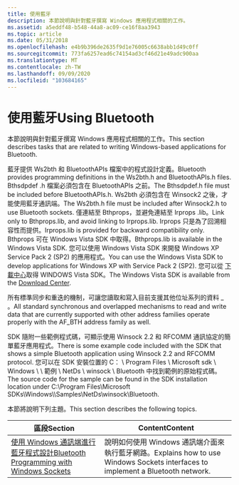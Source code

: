 ```yaml
---
title: 使用藍牙
description: 本節說明與針對藍牙撰寫 Windows 應用程式相關的工作。
ms.assetid: a5eddf48-b548-44a8-ac09-ce16f8aa3943
ms.topic: article
ms.date: 05/31/2018
ms.openlocfilehash: e4b9b396de2635f9d1e76005c6638abb1d49c0ff
ms.sourcegitcommit: 773fa6257ead6c74154ad3cf46d21e49adc900aa
ms.translationtype: MT
ms.contentlocale: zh-TW
ms.lasthandoff: 09/09/2020
ms.locfileid: "103684165"
---
```

# <a name="using-bluetooth"></a><span data-ttu-id="8271b-103">使用藍牙</span><span class="sxs-lookup"><span data-stu-id="8271b-103">Using Bluetooth</span></span>

<span data-ttu-id="8271b-104">本節說明與針對藍牙撰寫 Windows 應用程式相關的工作。</span><span class="sxs-lookup"><span data-stu-id="8271b-104">This section describes tasks that are related to writing Windows-based applications for Bluetooth.</span></span>

<span data-ttu-id="8271b-105">藍牙提供 Ws2bth 和 BluetoothAPIs 檔案中的程式設計定義。</span><span class="sxs-lookup"><span data-stu-id="8271b-105">Bluetooth provides programming definitions in the Ws2bth.h and BluetoothAPIs.h files.</span></span> <span data-ttu-id="8271b-106">Bthsdpdef .h 檔案必須包含在 BluetoothAPIs 之前。</span><span class="sxs-lookup"><span data-stu-id="8271b-106">The Bthsdpdef.h file must be included before BluetoothAPIs.h.</span></span> <span data-ttu-id="8271b-107">Ws2bth 必須包含在 Winsock2 之後，才能使用藍牙通訊端。</span><span class="sxs-lookup"><span data-stu-id="8271b-107">The Ws2bth.h file must be included after Winsock2.h to use Bluetooth sockets.</span></span> <span data-ttu-id="8271b-108">僅連結至 Bthprops，並避免連結至 Irprops .lib。</span><span class="sxs-lookup"><span data-stu-id="8271b-108">Link only to Bthprops.lib, and avoid linking to Irprops.lib.</span></span> <span data-ttu-id="8271b-109">Irprops 只是為了回溯相容性而提供。</span><span class="sxs-lookup"><span data-stu-id="8271b-109">Irprops.lib is provided for backward compatibility only.</span></span> <span data-ttu-id="8271b-110">Bthprops 可在 Windows Vista SDK 中取得。</span><span class="sxs-lookup"><span data-stu-id="8271b-110">Bthprops.lib is available in the Windows Vista SDK.</span></span> <span data-ttu-id="8271b-111">您可以使用 Windows Vista SDK 來開發 Windows XP Service Pack 2 (SP2) 的應用程式。</span><span class="sxs-lookup"><span data-stu-id="8271b-111">You can use the Windows Vista SDK to develop applications for Windows XP with Service Pack 2 (SP2).</span></span> <span data-ttu-id="8271b-112">您可以從 [下載中心](https://download.microsoft.com/download/a/7/7/a7767f09-0136-4a96-a1f8-276bf0ee31fa/Setup.exe)取得 WINDOWS Vista SDK。</span><span class="sxs-lookup"><span data-stu-id="8271b-112">The Windows Vista SDK is available from the [Download Center](https://download.microsoft.com/download/a/7/7/a7767f09-0136-4a96-a1f8-276bf0ee31fa/Setup.exe).</span></span>

<span data-ttu-id="8271b-113">所有標準同步和重迭的機制，可讓您讀取和寫入目前支援其他位址系列的資料 \_ 。</span><span class="sxs-lookup"><span data-stu-id="8271b-113">All standard synchronous and overlapped mechanisms to read and write data that are currently supported with other address families operate properly with the AF\_BTH address family as well.</span></span>

<span data-ttu-id="8271b-114">SDK 隨附一些範例程式碼，可顯示使用 Winsock 2.2 和 RFCOMM 通訊協定的簡單藍牙應用程式。</span><span class="sxs-lookup"><span data-stu-id="8271b-114">There is some example code included with the SDK that shows a simple Bluetooth application using Winsock 2.2 and RFCOMM protocol.</span></span> <span data-ttu-id="8271b-115">您可以在 SDK 安裝位置的 C： \\ Program Files \\ Microsoft sdk \\ Windows \\ <version number> \\ 範例 \\ NetDs \\ winsock \\ Bluetooth 中找到範例的原始程式碼。</span><span class="sxs-lookup"><span data-stu-id="8271b-115">The source code for the sample can be found in the SDK installation location under C:\\Program Files\\Microsoft SDKs\\Windows\\<version number>\\Samples\\NetDs\\winsock\\Bluetooth.</span></span>

<span data-ttu-id="8271b-116">本節將說明下列主題。</span><span class="sxs-lookup"><span data-stu-id="8271b-116">This section describes the following topics.</span></span>



| <span data-ttu-id="8271b-117">區段</span><span class="sxs-lookup"><span data-stu-id="8271b-117">Section</span></span>                                                                                      | <span data-ttu-id="8271b-118">Content</span><span class="sxs-lookup"><span data-stu-id="8271b-118">Content</span></span>                                                                          |
|----------------------------------------------------------------------------------------------|----------------------------------------------------------------------------------|
| [<span data-ttu-id="8271b-119">使用 Windows 通訊端進行藍牙程式設計</span><span class="sxs-lookup"><span data-stu-id="8271b-119">Bluetooth Programming with Windows Sockets</span></span>](bluetooth-programming-with-windows-sockets.md) | <span data-ttu-id="8271b-120">說明如何使用 Windows 通訊端介面來執行藍牙網路。</span><span class="sxs-lookup"><span data-stu-id="8271b-120">Explains how to use Windows Sockets interfaces to implement a Bluetooth network.</span></span> |



 

 

 





